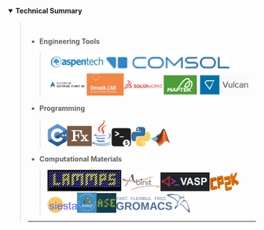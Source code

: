 <details open>
  <summary>
  <strong>Technical Summary</strong>
  </summary>
            
 > <br>      
 >    
 > - **Engineering Tools**                     
 >> <img src="./assets/img_files/technical/AspenTech.webp" width="120"><img src="./assets/img_files/technical/COMSOL.png" width="250"><img src="./assets/img_files/technical/AutodeskpP3D.png" width="80"><img src="./assets/img_files/technical/Deswik.jpg" width="75"><img src="./assets/img_files/technical/SolidWorks.png" width="80"><img src="./assets/img_files/technical/Vulcan.png" width="175">         
 >    
 > - **Programming**         
 >> <img src="./assets/img_files/technical/CPP.png" width="40"><img src="./assets/img_files/technical/Fx.png" width="50"><img src="./assets/img_files/technical/Java.png" width="40"><img src="./assets/img_files/technical/bash.png" width="40"><img src="./assets/img_files/technical/Python.png" width="40"><img src="./assets/img_files/technical/MATLAB.png" width="40">        
 >       
 > - **Computational Materials**            
 >> <img src="./assets/img_files/technical/LAMMPS.gif" width="150"><img src="./assets/img_files/technical/ABINIT.png" width="80"><img src="./assets/img_files/technical/VASP.png" width="100"><img src="./assets/img_files/technical/CP2K.png" width="60"><img src="./assets/img_files/technical/SIESTA.png" width="60"><img src="./assets/img_files/technical/ASAP.png" width="40"><img src="./assets/img_files/technical/ASE.png" width="40"><img src="./assets/img_files/technical/GROMACS.png" width="150">       
> ---        
      
</details>